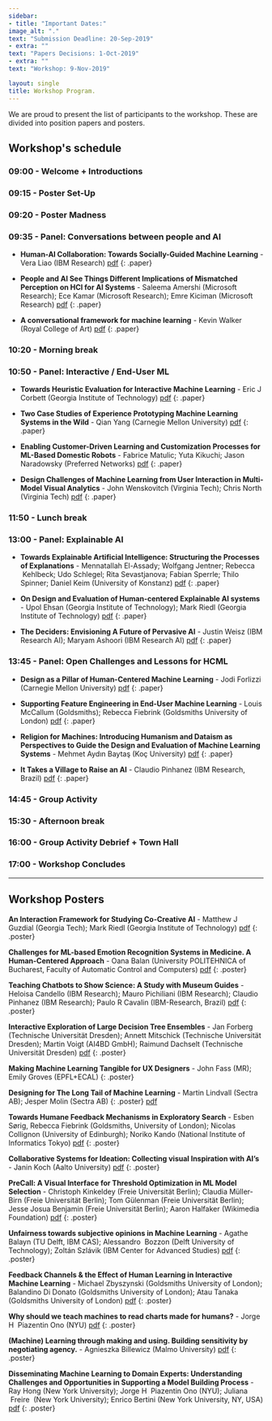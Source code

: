 ```yaml
---
sidebar:
- title: "Important Dates:"
image_alt: "."
text: "Submission Deadline: 20-Sep-2019"
- extra: ""
text: "Papers Decisions: 1-Oct-2019"
- extra: ""
text: "Workshop: 9-Nov-2019"

layout: single
title: Workshop Program.
---
```


We are proud to present the list of participants to the workshop. These are divided into position papers and posters. 

## Workshop's schedule 

### 09:00 - Welcome + Introductions

### 09:15 - Poster Set-Up	 

### 09:20 - Poster Madness	 

### 09:35 - Panel: Conversations between people and AI

- **Human-AI Collaboration: Towards Socially-Guided Machine Learning**	- Vera Liao (IBM Research) [pdf](https://drive.google.com/open?id=1FfSAmu7P2Bd99PIXvbfep6k_5SjAtpy3)
{: .paper}

- **People and AI See Things Different Implications of Mismatched Perception on HCI for AI Systems**	- Saleema Amershi (Microsoft Research); Ece Kamar (Microsoft Research); Emre Kiciman (Microsoft Research) [pdf](https://drive.google.com/open?id=17EvQ_gEBvmLPXeeP8Y821e_D-A_4eg_M)
{: .paper}

- **A conversational framework for machine learning** -	Kevin Walker (Royal College of Art) [pdf](https://drive.google.com/open?id=1jVJlFlqWLkcvkBWaBdtmcpnuRl1peHvS)
{: .paper}

### 10:20 - Morning break 	

### 10:50 - Panel: Interactive / End-User ML

- **Towards Heuristic Evaluation for Interactive Machine Learning**	- Eric J Corbett (Georgia Institute of Technology) [pdf](https://drive.google.com/open?id=1yPYIzu0tsoDxrZcRQlxow6ysvr17wou2)
{: .paper}

- **Two Case Studies of Experience Prototyping Machine Learning Systems in the Wild**	- Qian Yang (Carnegie Mellon University) [pdf](https://drive.google.com/open?id=158zIJL2qSDPuPV6F_gfYsi_gNbYPCDez)
{: .paper}

- **Enabling Customer-Driven Learning and Customization Processes for ML-Based Domestic Robots**	- Fabrice Matulic; Yuta Kikuchi; Jason Naradowsky (Preferred Networks) [pdf](https://drive.google.com/open?id=1-PVh6G2hovB6ZbQXmzCp_L7FyJsofynB)
{: .paper}

- **Design Challenges of Machine Learning from User Interaction in Multi-Model Visual Analytics**	- John Wenskovitch (Virginia Tech); Chris North (Virginia Tech) [pdf](https://drive.google.com/open?id=1-StXqr8U7lJhl-l0UKK1XJVLSLZH2i7M)
{: .paper}

### 11:50 - Lunch break	 

### 13:00 - Panel: Explainable AI

- **Towards Explainable Artificial Intelligence: Structuring the Processes of Explanations**	- Mennatallah El-Assady; Wolfgang Jentner; Rebecca  Kehlbeck; Udo Schlegel; Rita Sevastjanova; Fabian Sperrle; Thilo Spinner; Daniel Keim (University of Konstanz) [pdf](https://drive.google.com/open?id=1ToLF2SOleGt6HzV7-xd-hWX1nt_QOnNZ)
{: .paper}

- **On Design and Evaluation of Human-centered Explainable AI systems**	- Upol Ehsan (Georgia Institute of Technology); Mark Riedl (Georgia Institute of Technology) [pdf](https://drive.google.com/open?id=1Fnn5-B5ayWJYGyXuFcNFXYbgcUoSfAEg)
{: .paper}

- **The Deciders: Envisioning A Future of Pervasive AI** - Justin Weisz (IBM Research AI); Maryam Ashoori (IBM Research AI) [pdf](https://drive.google.com/open?id=1ODc_-a_dOudlCu9bzImDnr0RwYxVsWDG)
{: .paper}

### 13:45 - Panel: Open Challenges and Lessons for HCML

- **Design as a Pillar of Human-Centered Machine Learning**	- Jodi Forlizzi (Carnegie Mellon University) [pdf](https://drive.google.com/open?id=1qWcoIeUXwvHXjt5p9uoeGa001-OFd0ng)
{: .paper}

- **Supporting Feature Engineering in End-User Machine Learning**	- Louis McCallum (Goldsmiths); Rebecca Fiebrink (Goldsmiths University of London) [pdf](https://drive.google.com/open?id=1dblkeZFPRJCBUNWOUP-dVO6tSvd0F5-h)
{: .paper}

- **Religion for Machines: Introducing Humanism and Dataism as Perspectives to Guide the Design and Evaluation of Machine Learning Systems**	- Mehmet Aydın Baytaş (Koç University) [pdf](https://drive.google.com/open?id=1Ium0MkjIb39ZbqEW_-qdDb-tWZ9eOZwG)
{: .paper}

- **It Takes a Village to Raise an AI**	- Claudio Pinhanez (IBM Research, Brazil) [pdf](https://drive.google.com/open?id=19LCH-psvd_s11RMmNRleJ2GhAanfF8Ql)
{: .paper}

### 14:45	- Group Activity	 

### 15:30	- Afternoon break	 

### 16:00	- Group Activity Debrief + Town Hall	 

### 17:00	- Workshop Concludes


---


## Workshop Posters

**An Interaction Framework for Studying Co-Creative AI**	- Matthew J Guzdial (Georgia Tech); Mark Riedl (Georgia Institute of Technology) [pdf](https://drive.google.com/open?id=1gjY-A8GQlB7OfBCxWwpQokRl-FxY7Fdt)
{: .poster}

**Challenges for ML-based Emotion Recognition Systems in Medicine. A Human-Centered Approach** -	Oana Balan (University POLITEHNICA of Bucharest, Faculty of Automatic Control and Computers) [pdf](https://drive.google.com/open?id=12YI7kxjp114vBVSQzRbuQrDHotFcPQoa)
{: .poster}

**Teaching Chatbots to Show Science: A Study with Museum Guides**	- Heloisa Candello (IBM Research); Mauro Pichiliani (IBM Research); Claudio Pinhanez (IBM Research); Paulo R Cavalin (IBM-Research, Brazil) [pdf](https://drive.google.com/open?id=1TENo4bq8CmG32bogTozFEudPH84GJQo8)
{: .poster}

**Interactive Exploration of Large Decision Tree Ensembles**	- Jan Forberg (Technische Universität Dresden); Annett Mitschick (Technische Universität Dresden); Martin Voigt (AI4BD GmbH); Raimund Dachselt (Technische Universität Dresden) [pdf](https://drive.google.com/open?id=1NSvPYM5Sp19YcUSmak1PztPBo4hG_zS9)
{: .poster}

**Making Machine Learning Tangible for UX Designers**	- John Fass (MR); Emily Groves (EPFL+ECAL)
{: .poster}

**Designing for The Long Tail of Machine Learning**	- Martin Lindvall (Sectra AB); Jesper Molin (Sectra AB)
{: .poster} [pdf](https://drive.google.com/open?id=1xLpuE0T2xEgUZeGp21c6f00Hqmdsa8wj)

**Towards Humane Feedback Mechanisms in Exploratory Search**	- Esben Sørig, Rebecca Fiebrink (Goldsmiths, University of London); Nicolas Collignon (University of Edinburgh); Noriko Kando
(National Institute of Informatics Tokyo) [pdf](https://drive.google.com/open?id=1GPd96TRjoQt54WZpo5Gt1DwOSv1ijW6n)
{: .poster}

**Collaborative Systems for Ideation: Collecting visual Inspiration with AI’s**	- Janin Koch (Aalto University) [pdf](https://drive.google.com/open?id=1MSsbxUcAUFBZT5ccmcYkPw6Y7dC1fTY0)
{: .poster}

**PreCall: A Visual Interface for Threshold Optimization in ML Model Selection**	- Christoph Kinkeldey (Freie Universität Berlin); Claudia Müller-Birn (Freie Universität Berlin); Tom Gülenman (Freie Universität Berlin); Jesse Josua Benjamin (Freie Universität Berlin); Aaron Halfaker (Wikimedia Foundation) [pdf](https://drive.google.com/open?id=1HchwlONhxClAePm5z17NXf4yKT9Whf5e)
{: .poster}

**Unfairness towards subjective opinions in Machine Learning**	- Agathe Balayn (TU Delft, IBM CAS); Alessandro  Bozzon (Delft University of Technology); Zoltán Szlávik (IBM Center for Advanced Studies) [pdf](https://drive.google.com/open?id=17zBxu68ytJr34U_uOAYWI8VWx53gGrwX)
{: .poster}

**Feedback Channels & the Effect of Human Learning in Interactive Machine Learning**	- Michael Zbyszynski (Goldsmiths University of London); Balandino Di Donato (Goldsmiths University of London); Atau Tanaka (Goldsmiths University of London) [pdf](https://drive.google.com/open?id=1BIMDBkwIQ9XSRnaW6J4IDDo9GTFXl7SO)
{: .poster}

**Why should we teach machines to read charts made for humans?**	- Jorge H  Piazentin Ono (NYU) [pdf](https://drive.google.com/open?id=1FkYP8cdj30gyU8YeASGvDfeJlQ4V1ELX)
{: .poster}

**(Machine) Learning through making and using. Building sensitivity by negotiating agency.**	- Agnieszka Billewicz (Malmo University) [pdf](https://drive.google.com/open?id=1Btecl6gtPSeXV9q0PLPPF4XTAByRQ48S)
{: .poster}

**Disseminating Machine Learning to Domain Experts: Understanding Challenges and Opportunities in Supporting a Model Building Process**	- Ray Hong (New York University); Jorge H  Piazentin Ono (NYU); Juliana  Freire  (New York University); Enrico Bertini (New York University, NY, USA) [pdf](https://drive.google.com/open?id=1sCj5w7Z_Jg5pHvbtQtlzlx40tzL5qKCp)
{: .poster}
